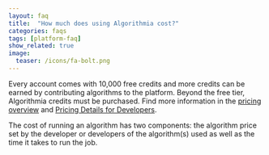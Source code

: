 ```yaml
---
layout: faq
title:  "How much does using Algorithmia cost?"
categories: faqs
tags: [platform-faq]
show_related: true
image:
  teaser: /icons/fa-bolt.png
---
```


Every account comes with 10,000 free credits and more credits can be earned by contributing algorithms to the platform. Beyond the free tier, Algorithmia credits must be purchased. Find more information in the [pricing overview](https://algorithmia.com/pricing) and [Pricing Details for Developers]({{site.baseurl}}/pricing/).

The cost of running an algorithm has two components: the algorithm price set by the developer or developers of the algorithm(s) used as well as the time it takes to run the job.
